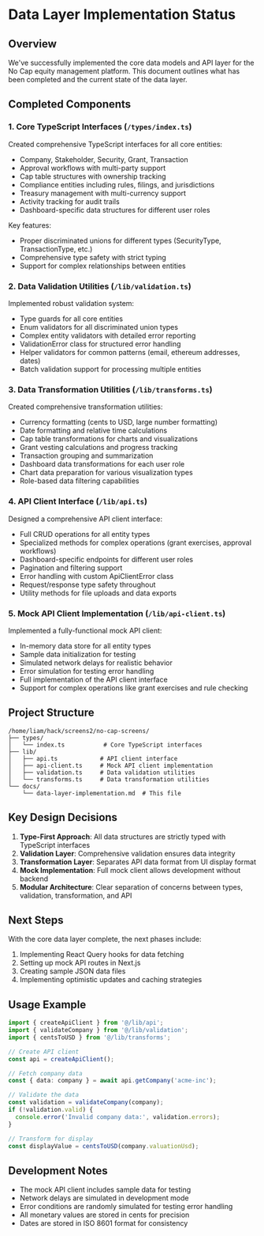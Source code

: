 # Data Layer Implementation Status

## Overview

We've successfully implemented the core data models and API layer for the No Cap equity management platform. This document outlines what has been completed and the current state of the data layer.

## Completed Components

### 1. Core TypeScript Interfaces (`/types/index.ts`)

Created comprehensive TypeScript interfaces for all core entities:
- Company, Stakeholder, Security, Grant, Transaction
- Approval workflows with multi-party support
- Cap table structures with ownership tracking
- Compliance entities including rules, filings, and jurisdictions
- Treasury management with multi-currency support
- Activity tracking for audit trails
- Dashboard-specific data structures for different user roles

Key features:
- Proper discriminated unions for different types (SecurityType, TransactionType, etc.)
- Comprehensive type safety with strict typing
- Support for complex relationships between entities

### 2. Data Validation Utilities (`/lib/validation.ts`)

Implemented robust validation system:
- Type guards for all core entities
- Enum validators for all discriminated union types
- Complex entity validators with detailed error reporting
- ValidationError class for structured error handling
- Helper validators for common patterns (email, ethereum addresses, dates)
- Batch validation support for processing multiple entities

### 3. Data Transformation Utilities (`/lib/transforms.ts`)

Created comprehensive transformation utilities:
- Currency formatting (cents to USD, large number formatting)
- Date formatting and relative time calculations
- Cap table transformations for charts and visualizations
- Grant vesting calculations and progress tracking
- Transaction grouping and summarization
- Dashboard data transformations for each user role
- Chart data preparation for various visualization types
- Role-based data filtering capabilities

### 4. API Client Interface (`/lib/api.ts`)

Designed a comprehensive API client interface:
- Full CRUD operations for all entity types
- Specialized methods for complex operations (grant exercises, approval workflows)
- Dashboard-specific endpoints for different user roles
- Pagination and filtering support
- Error handling with custom ApiClientError class
- Request/response type safety throughout
- Utility methods for file uploads and data exports

### 5. Mock API Client Implementation (`/lib/api-client.ts`)

Implemented a fully-functional mock API client:
- In-memory data store for all entity types
- Sample data initialization for testing
- Simulated network delays for realistic behavior
- Error simulation for testing error handling
- Full implementation of the API client interface
- Support for complex operations like grant exercises and rule checking

## Project Structure

```
/home/liam/hack/screens2/no-cap-screens/
├── types/
│   └── index.ts           # Core TypeScript interfaces
├── lib/
│   ├── api.ts            # API client interface
│   ├── api-client.ts     # Mock API client implementation
│   ├── validation.ts     # Data validation utilities
│   └── transforms.ts     # Data transformation utilities
└── docs/
    └── data-layer-implementation.md  # This file
```

## Key Design Decisions

1. **Type-First Approach**: All data structures are strictly typed with TypeScript interfaces
2. **Validation Layer**: Comprehensive validation ensures data integrity
3. **Transformation Layer**: Separates API data format from UI display format
4. **Mock Implementation**: Full mock client allows development without backend
5. **Modular Architecture**: Clear separation of concerns between types, validation, transformation, and API

## Next Steps

With the core data layer complete, the next phases include:
1. Implementing React Query hooks for data fetching
2. Setting up mock API routes in Next.js
3. Creating sample JSON data files
4. Implementing optimistic updates and caching strategies

## Usage Example

```typescript
import { createApiClient } from '@/lib/api';
import { validateCompany } from '@/lib/validation';
import { centsToUSD } from '@/lib/transforms';

// Create API client
const api = createApiClient();

// Fetch company data
const { data: company } = await api.getCompany('acme-inc');

// Validate the data
const validation = validateCompany(company);
if (!validation.valid) {
  console.error('Invalid company data:', validation.errors);
}

// Transform for display
const displayValue = centsToUSD(company.valuationUsd);
```

## Development Notes

- The mock API client includes sample data for testing
- Network delays are simulated in development mode
- Error conditions are randomly simulated for testing error handling
- All monetary values are stored in cents for precision
- Dates are stored in ISO 8601 format for consistency